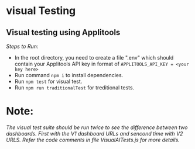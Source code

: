 # visual Testing #

## Visual testing using Applitools ##

*Steps to Run:*
* In the root directory, you need to create a file ".env" which should contain your Applitools API key in format of
`APPLITOOLS_API_KEY = <your key here>`
* Run command `npm i` to install dependencies.
* Run `npm test` for visual test.
* Run `npm run traditionalTest` for treditional tests.  


# Note: # 
*The visual test suite should be run twice to see the difference between two dashboards. First with the V1 dashboard URLs
and sencond time with V2 URLS. Refer the code comments in file VisualAITests.js for more details.*
